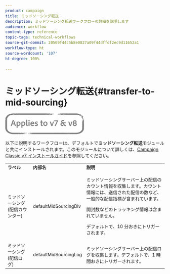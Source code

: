 ```yaml
---
product: campaign
title: ミッドソーシング転送
description: ミッドソーシング転送ワークフローの詳細を説明します
audience: workflow
content-type: reference
topic-tags: technical-workflows
source-git-commit: 20509f44c5b8e0827a09f44dffdf2ec9d11652a1
workflow-type: ht
source-wordcount: '107'
ht-degree: 100%

---
```



# ミッドソーシング転送{#transfer-to-mid-sourcing}

![](../../assets/common.svg)

以下に説明するワークフローは、デフォルトで&#x200B;**ミッドソーシング転送**&#x200B;モジュールと共にインストールされます。このモジュールについて詳しくは、[Campaign Classic v7 インストールガイド](../../installation/using/mid-sourcing-deployment.md)を参照してください。

<table> 
 <tbody> 
  <tr> 
   <td> <strong>ラベル</strong><br /> </td> 
   <td> <strong>内部名</strong><br /> </td> 
   <td> <strong>説明</strong><br /> </td> 
  </tr> 
  <tr> 
   <td> <span class="uicontrol">ミッドソーシング (配信カウンター)</span> <br /> </td> 
   <td> <span class="uicontrol">defaultMidSourcingDlv</span> <br /> </td> 
   <td> <p>ミッドソーシングサーバー上の配信のカウント情報を収集します。カウント情報には、送信された配信の数など、一般的な配信指標が含まれています。</p> <p>開封数などのトラッキング情報は含まれていません。</p> <p>デフォルトで、10 分おきにトリガーされます。</p> </td> 
  </tr> 
  <tr> 
   <td> <span class="uicontrol">ミッドソーシング (配信ログ)</span> <br /> </td> 
   <td> <span class="uicontrol">defaultMidSourcingLog</span> <br /> </td> 
   <td> ミッドソーシングサーバー上の配信ログを収集します。デフォルトで、1 時間おきにトリガーされます。<br /> </td> 
  </tr> 
 </tbody> 
</table>

